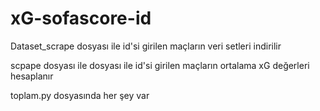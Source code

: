 # xG-sofascore-id

Dataset_scrape dosyası ile id'si girilen maçların veri setleri indirilir

scpape dosyası ile dosyası ile id'si girilen maçların ortalama xG değerleri hesaplanır

toplam.py dosyasında her şey var 
